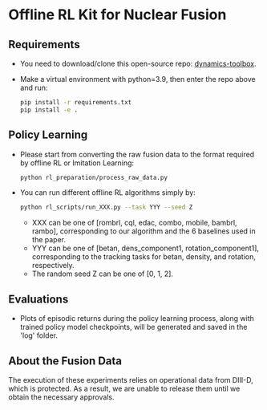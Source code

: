 # Offline RL Kit for Nuclear Fusion

## Requirements

- You need to download/clone this open-source repo: [dynamics-toolbox](https://github.com/LucasCJYSDL/dynamics-toolbox). 

- Make a virtual environment with python=3.9, then enter the repo above and run:
    ```bash
    pip install -r requirements.txt
    pip install -e .    
    ```

## Policy Learning

- Please start from converting the raw fusion data to the format required by offline RL or Imitation Learning:
    ```bash
    python rl_preparation/process_raw_data.py
    ```

- You can run different offline RL algorithms simply by:
    ```bash
    python rl_scripts/run_XXX.py --task YYY --seed Z
    ```
    - XXX can be one of [rombrl, cql, edac, combo, mobile, bambrl, rambo], corresponding to our algorithm and the 6 baselines used in the paper.
    - YYY can be one of [betan, dens_component1, rotation_component1], corresponding to the tracking tasks for betan, density, and rotation, respectively.
    - The random seed Z can be one of [0, 1, 2].

## Evaluations

- Plots of episodic returns during the policy learning process, along with trained policy model checkpoints, will be generated and saved in the 'log' folder.

## About the Fusion Data

The execution of these experiments relies on operational data from DIII-D, which is protected. As a result, we are unable to release them until we obtain the necessary approvals.

